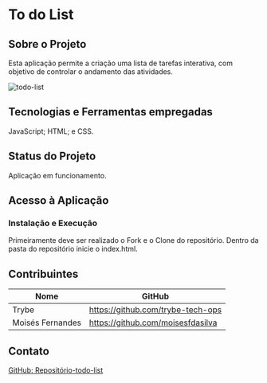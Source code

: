 # To do List

## Sobre o Projeto
Esta aplicação permite a criação uma lista de tarefas interativa, com objetivo de controlar o andamento das atividades.

![todo-list](./todo-list-example.gif)

## Tecnologias e Ferramentas empregadas
JavaScript;
HTML; e
CSS.

## Status do Projeto
Aplicação em funcionamento.

## Acesso à Aplicação
### Instalação e Execução
Primeiramente deve ser realizado o Fork e o Clone do repositório. Dentro da pasta do repositório inicie o index.html.

## Contribuintes
|Nome|GitHub|
| -------- | -------- |
|Trybe|https://github.com/trybe-tech-ops|
|Moisés Fernandes|https://github.com/moisesfdasilva|

## Contato
[GitHub: Repositório-todo-list](https://github.com/moisesfdasilva/todo-list)
